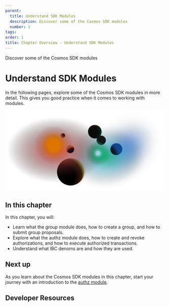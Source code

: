 ```yaml
---
parent:
  title: Understand SDK Modules
  description: Discover some of the Cosmos SDK modules
  number: 1
tags:
order: 1
title: Chapter Overview - Understand SDK Modules
---
```


<div class="tm-overline tm-rf-1 tm-lh-title tm-medium tm-muted">Discover some of the Cosmos SDK modules</div>
<h1 class="mt-4 mb-6">Understand SDK Modules</h1>

In the following pages, explore some of the Cosmos SDK modules in more detail. This gives you good practice when it comes to working with modules.

![](/tutorials/7-understand-sdk-modules/images/planets-large.svg)

## In this chapter

<HighlightBox type="learning">

In this chapter, you will:

* Learn what the group module does, how to create a group, and how to submit group proposals.
* Explore what the authz module does, how to create and revoke authorizations, and how to execute authorized transactions.
* Understand what IBC denoms are and how they are used.

</HighlightBox>

<card-module/>

## Next up

As you learn about the Cosmos SDK modules in this chapter, start your journey with an introduction to the [authz module](./1-authz.md).

## Developer Resources

<div v-for="resource in $themeConfig.resources">
  <Resource
    :title="resource.title"
    :description="resource.description"
    :links="resource.links"
    :image="resource.image"
    :large="true"
  />
  <br/>
</div>
